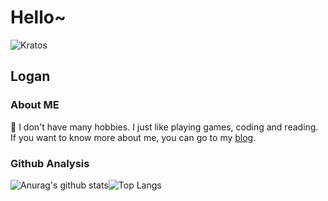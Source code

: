# Hello~

![Kratos](https://images.loganren.xyz/images/2020/12/04/background.jpg)

## Logan

### About ME

:man: I don't have many hobbies. I just like playing games, coding and reading. If you want to know more about me, you can go to my [blog](https://logan.ren).

### Github Analysis

![Anurag's github stats](https://github-readme-stats.vercel.app/api?username=loganautomata&show_icons=true&theme=merko)![Top Langs](https://github-readme-stats.vercel.app/api/top-langs/?username=loganautomata&layout=compact&height=175)
